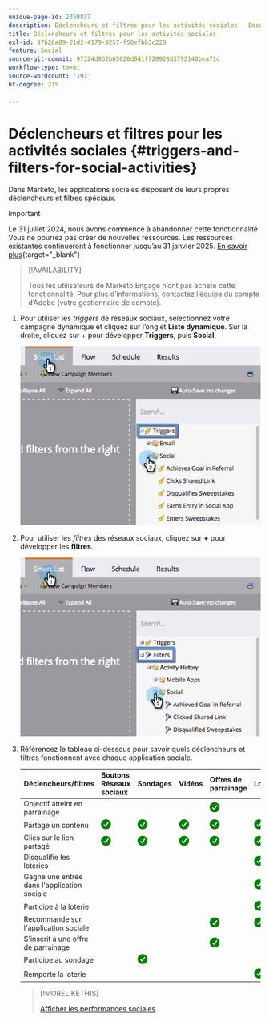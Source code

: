 ```yaml
---
unique-page-id: 2359837
description: Déclencheurs et filtres pour les activités sociales - Documents Marketo - Documentation du produit
title: Déclencheurs et filtres pour les activités sociales
exl-id: 97b28a89-21d2-4179-9257-f50efbb3c228
feature: Social
source-git-commit: 97324d932b65020d041f728928d3792140bea71c
workflow-type: tm+mt
source-wordcount: '193'
ht-degree: 21%

---
```


# Déclencheurs et filtres pour les activités sociales {#triggers-and-filters-for-social-activities}

Dans Marketo, les applications sociales disposent de leurs propres déclencheurs et filtres spéciaux.

>[!IMPORTANT]
>
>Le 31 juillet 2024, nous avons commencé à abandonner cette fonctionnalité. Vous ne pourrez pas créer de nouvelles ressources. Les ressources existantes continueront à fonctionner jusqu’au 31 janvier 2025. [En savoir plus](https://nation.marketo.com/t5/employee-blogs/marketo-engage-social-features-deprecation/ba-p/351977){target="_blank"}

>[!AVAILABILITY]
>
>Tous les utilisateurs de Marketo Engage n’ont pas acheté cette fonctionnalité. Pour plus d’informations, contactez l’équipe du compte d’Adobe (votre gestionnaire de compte).

1. Pour utiliser les _triggers_ de réseaux sociaux, sélectionnez votre campagne dynamique et cliquez sur l’onglet **Liste dynamique**. Sur la droite, cliquez sur + pour développer **Triggers**, puis **Social**.

   ![](assets/image2015-4-23-11-22-39.png)

1. Pour utiliser les _filtres_ des réseaux sociaux, cliquez sur **+** pour développer les **filtres**.

   ![](assets/two-282-29.png)

1. Référencez le tableau ci-dessous pour savoir quels déclencheurs et filtres fonctionnent avec chaque application sociale.

   | Déclencheurs/filtres | Boutons Réseaux sociaux | Sondages | Vidéos | Offres de parrainage | Loteries |
   |---|---|---|---|---|---|
   | Objectif atteint en parrainage |  |  |  | ![(tick)](assets/check.png) | |
   | Partage un contenu | ![(tick)](assets/check.png) | ![(tick)](assets/check.png) | ![(tick)](assets/check.png) | ![(tick)](assets/check.png) | ![(tick)](assets/check.png) |
   | Clics sur le lien partagé | ![(tick)](assets/check.png) | ![(tick)](assets/check.png) | ![(tick)](assets/check.png) | ![(tick)](assets/check.png) | ![(tick)](assets/check.png) |
   | Disqualifie les loteries |  |  |  |  | ![(tick)](assets/check.png) |
   | Gagne une entrée dans l&#39;application sociale |  |  |  |  | ![(tick)](assets/check.png) |
   | Participe à la loterie |  |  |  |  | ![(tick)](assets/check.png) |
   | Recommande sur l&#39;application sociale |  |  |  | ![(tick)](assets/check.png) | ![(tick)](assets/check.png) |
   | S&#39;inscrit à une offre de parrainage |  |  |  | ![(tick)](assets/check.png) |  |
   | Participe au sondage |  | ![(tick)](assets/check.png) |  |  |  |
   | Remporte la loterie |  |  |  |  | ![(tick)](assets/check.png) |

   >[!MORELIKETHIS]
   >
   >[Afficher les performances sociales](/help/marketo/product-docs/demand-generation/social/social-functions/view-social-performance.md)
